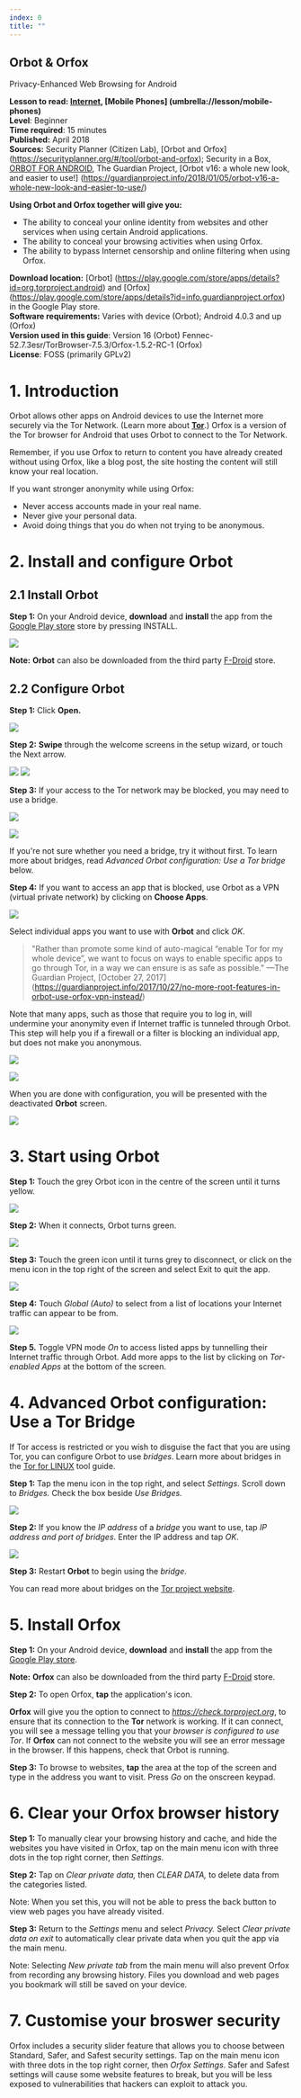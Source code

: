 ```yaml
---
index: 0
title: ""
---
```

Orbot & Orfox
---

Privacy-Enhanced Web Browsing for Android

**Lesson to read: [Internet](umbrella://lesson/the-internet), [Mobile Phones] (umbrella://lesson/mobile-phones)**  
**Level**: Beginner  
**Time required**: 15 minutes  
**Published:** April 2018    
**Sources:** Security Planner (Citizen Lab), [Orbot and Orfox] (https://securityplanner.org/#/tool/orbot-and-orfox); Security in a Box, [ORBOT FOR ANDROID](https://securityinabox.org/en/guide/orbot/android/), The Guardian Project, [Orbot v16: a whole new look, and easier to use!] (https://guardianproject.info/2018/01/05/orbot-v16-a-whole-new-look-and-easier-to-use/)

**Using Orbot and Orfox together will give you:**  
- The ability to conceal your online identity from websites and other services when using certain Android applications.  
- The ability to conceal your browsing activities when using Orfox.  
- The ability to bypass Internet censorship and online filtering when using Orfox.

**Download location:** [Orbot] (https://play.google.com/store/apps/details?id=org.torproject.android) and [Orfox] (https://play.google.com/store/apps/details?id=info.guardianproject.orfox) in the Google Play store.  
**Software requirements:**  Varies with device (Orbot); Android 4.0.3 and up (Orfox)   
**Version used in this guide**: Version 16 (Orbot) Fennec-52.7.3esr/TorBrowser-7.5.3/Orfox-1.5.2-RC-1 (Orfox)   
**License**: FOSS (primarily GPLv2)


# 1. Introduction 

Orbot allows other apps on Android devices to use the Internet more securely via the Tor Network. (Learn more about [**Tor**](umbrella://lesson/internet/1).) Orfox is a version of the Tor browser for Android that uses Orbot to connect to the Tor Network. 

Remember, if you use Orfox to return to content you have already created without using Orfox, like a blog post, the site hosting the content will still know your real location.

If you want stronger anonymity while using Orfox:

*   Never access accounts made in your real name.
*   Never give your personal data.
*   Avoid doing things that you do when not trying to be anonymous.


# 2. Install and configure Orbot


## 2.1 Install Orbot

**Step 1:** On your Android device, **download** and **install** the app from the [Google Play store](https://play.google.com/store/apps/details?id=org.torproject.android) store by pressing INSTALL. 

![](orbot-and-002.png)

**Note:** **Orbot** can also be downloaded from the third party [F-Droid](https://guardianproject.info/fdroid/) store.


## 2.2 Configure Orbot

**Step 1:** Click **Open.**

![](orbot-and-005.png)

**Step 2:** **Swipe** through the welcome screens in the setup wizard, or touch the Next arrow. 

![](orbot-and-006.png) ![](orbot-and-007.png)

**Step 3:** If your access to the Tor network may be blocked, you may need to use a bridge.

![](orbot-and-009.png)  

![](orbot-and-010.png)

If you're not sure whether you need a bridge, try it without first. To learn more about bridges, read *Advanced Orbot configuration: Use a Tor bridge* below.

**Step 4:** If you want to access an app that is blocked, use Orbot as a VPN (virtual private network) by  clicking on **Choose Apps**.

![](orbot-and-008.png)

Select individual apps you want to use with **Orbot** and click *OK*.  

> "Rather than promote some kind of auto-magical “enable Tor for my whole device”, we want to focus on ways to enable specific apps to go through Tor, in a way we can ensure is as safe as possible." —The Guardian Project, [October 27, 2017] (https://guardianproject.info/2017/10/27/no-more-root-features-in-orbot-use-orfox-vpn-instead/)
 
Note that many apps, such as those that require you to log in, will undermine your anonymity even if Internet traffic is tunneled through Orbot. This step will help you if a firewall or a filter is blocking an individual app, but does not make you anonymous.    


![](orbot-and-011.png)

![](orbot-and-012.png)

When you are done with configuration, you will be presented with the deactivated **Orbot** screen.

![](orbot-and-013.png)

# 3. Start using Orbot

**Step 1:** Touch the grey Orbot icon in the centre of the screen until it turns yellow.

![](orbot-and-014.png) 

**Step 2:** When it connects, Orbot turns green. 
 
![](orbot-and-015.png) 

**Step 3:** Touch the green icon until it turns grey to disconnect, or click on the menu icon in the top right of the screen and select Exit to quit the app.

![](orbot-and-019.png)

**Step 4:** Touch *Global (Auto)* to select from a list of locations your Internet traffic can appear to be from. 

![](orbot-and-022.png)

**Step 5.** Toggle VPN mode *On* to access listed apps by tunnelling their Internet traffic through Orbot. Add more apps to the list by clicking on *Tor-enabled Apps* at the bottom of the screen.  


# 4. Advanced Orbot configuration: Use a Tor Bridge

If Tor access is restricted or you wish to disguise the fact that you are using Tor, you can configure Orbot to use *bridges*. Learn more about bridges in the [Tor for LINUX](umbrella://lesson/tor-for-linux) tool guide. 

**Step 1:** Tap the menu icon in the top right, and select *Settings*. Scroll down to *Bridges.* Check the box beside *Use Bridges.* 
 
![](orbot-and-025.png)

**Step 2:** If you know the *IP address* of a *bridge* you want to use, tap *IP address and port of bridges*. Enter the IP address and tap *OK*.

![](/media/orbot-and-026.png)
 
**Step 3:** Restart **Orbot** to begin using the *bridge*.

You can read more about bridges on the [Tor project website](https://bridges.torproject.org/).


# 5. Install Orfox

**Step 1:** On your Android device, **download** and **install** the app from the [Google Play store](https://play.google.com/store/apps/details?id=info.guardianproject.orfox).

**Note:** **Orfox** can also be downloaded from the third party [F-Droid](https://guardianproject.info/fdroid/) store.

**Step 2:** To open Orfox, **tap** the application's icon.

**Orfox** will give you the option to connect to _https://check.torproject.org_, to ensure that its connection to the **Tor** network is working. If it can connect, you will see a message telling you that your _browser is configured to use Tor_. If **Orfox** can not connect to the website you will see an error message in the browser. If this happens, check that Orbot is running.

**Step 3:** To browse to websites, **tap** the area at the top of the screen and type in the address you want to visit. Press *Go* on the onscreen keypad.


# 6. Clear your Orfox browser history

**Step 1:** To manually clear your browsing history and cache, and hide the websites you have visited in Orfox, tap on the main menu icon with three dots in the top right corner, then *Settings*.

**Step 2:** Tap on *Clear private data,* then *CLEAR DATA,* to delete data from the categories listed. 

Note: When you set this, you will not be able to press the back button to view web pages you have already visited.

**Step 3:** Return to the *Settings* menu and select *Privacy.* Select _Clear private data on exit_ to automatically clear private data when you quit the app via the main menu.

Note: Selecting *New private tab* from the main menu will also prevent Orfox from recording any browsing history. Files you download and web pages you bookmark will still be saved on your device. 

# 7. Customise your broswer security

Orfox includes a security slider feature that allows you to choose between Standard, Safer, and Safest security settings. Tap on the main menu icon with three dots in the top right corner, then *Orfox Settings*. Safer and Safest settings will cause some website features to break, but you will be less exposed to vulnerabilities that hackers can exploit to attack you.